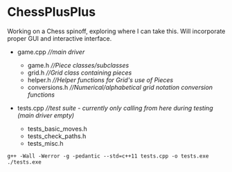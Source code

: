 # ChessPlusPlus

Working on a Chess spinoff, exploring where I can take this. Will incorporate proper GUI and interactive interface.

- game.cpp  *//main driver*
  - game.h  *//Piece classes/subclasses*
  - grid.h  *//Grid class containing pieces*
  - helper.h  *//Helper functions for Grid's use of Pieces*
  - conversions.h  *//Numerical/alphabetical grid notation conversion functions*
  
- tests.cpp  *//test suite - currently only calling from here during testing (main driver empty)*
  - tests_basic_moves.h
  - tests_check_paths.h
  - tests_misc.h
```
g++ -Wall -Werror -g -pedantic --std=c++11 tests.cpp -o tests.exe
./tests.exe
```
